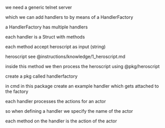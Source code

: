 we need a generic telnet server

which we can add handlers to by means of a HandlerFactory

a HandlerFactory has multiple handlers

each handler is a Struct with methods

each method accept heroscript as input (string)

heroscript see @instructions/knowledge/1_heroscript.md 

inside this method we then process the heroscript using  @pkg/heroscript

create a pkg called handlerfactory

in cmd in this package create an example handler which gets attached to the factory

each handler processes the actions for an actor

so when defining a handler we specify the name of the actor

each method on the handler is the action of the actor

